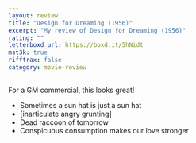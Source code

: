 ```yaml
---
layout: review
title: "Design for Dreaming (1956)"
excerpt: "My review of Design for Dreaming (1956)"
rating: ""
letterboxd_url: https://boxd.it/5hNidt
mst3k: true
rifftrax: false
category: movie-review
---
```


For a GM commercial, this looks great!

- Sometimes a sun hat is just a sun hat
- [inarticulate angry grunting]
- Dead raccoon of tomorrow
- Conspicuous consumption makes our love stronger
